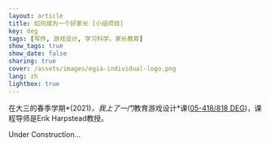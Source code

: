 ```yaml
---
layout: article
title: 如何成为一个好家长 [小组项目] 
key: deg
tags: [写作, 游戏设计, 学习科学，家长教育]
show_tags: true
show_date: false
sharing: true
cover: /assets/images/egia-individual-logo.png
lang: zh
lightbox: true
---
```



在大三的春季学期*(2021)*，我上了一门*教育游戏设计*课([05-418/818 DEG][05418])，课程导师是Erik Harpstead教授。

<!--more-->

Under Construction...

[05418]: https://www.hcii.cmu.edu/courses/design-educational-games